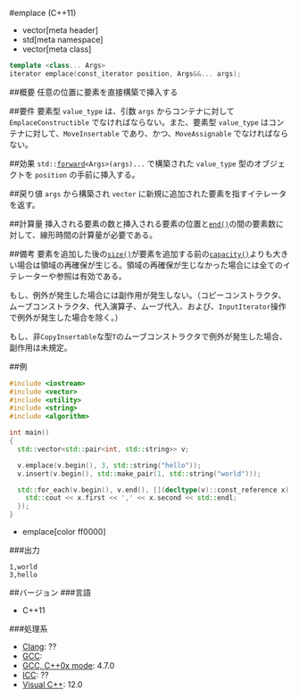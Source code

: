 #emplace (C++11)
* vector[meta header]
* std[meta namespace]
* vector[meta class]

```cpp
template <class... Args>
iterator emplace(const_iterator position, Args&&... args);
```

##概要
任意の位置に要素を直接構築で挿入する


##要件
要素型 `value_type` は、引数 `args` からコンテナに対して `EmplaceConstructible` でなければならない。また、要素型 `value_type` はコンテナに対して、`MoveInsertable` であり、かつ、`MoveAssignable` でなければならない。


##効果
`std::`[`forward`](/reference/utility/forward.md)`<Args>(args)...` で構築された `value_type` 型のオブジェクトを `position` の手前に挿入する。


##戻り値
`args` から構築され `vector` に新規に追加された要素を指すイテレータを返す。


##計算量
挿入される要素の数と挿入される要素の位置と[`end()`](./end.md)の間の要素数に対して、線形時間の計算量が必要である。


##備考
要素を追加した後の[`size()`](./size.md)が要素を追加する前の[`capacity()`](./capacity.md)よりも大きい場合は領域の再確保が生じる。領域の再確保が生じなかった場合には全てのイテレーターや参照は有効である。

もし、例外が発生した場合には副作用が発生しない。（コピーコンストラクタ、ムーブコンストラクタ、代入演算子、ムーブ代入、および、`InputIterator`操作で例外が発生した場合を除く。）

もし、非`CopyInsertable`な型`T`のムーブコンストラクタで例外が発生した場合、副作用は未規定。

##例
```cpp
#include <iostream>
#include <vector>
#include <utility>
#include <string>
#include <algorithm>

int main()
{
  std::vector<std::pair<int, std::string>> v;

  v.emplace(v.begin(), 3, std::string("hello"));
  v.insert(v.begin(), std::make_pair(1, std::string("world")));

  std::for_each(v.begin(), v.end(), [](decltype(v)::const_reference x) {
    std::cout << x.first << ',' << x.second << std::endl;
  });
}
```
* emplace[color ff0000]

###出力
```
1,world
3,hello
```

##バージョン
###言語
- C++11

###処理系
- [Clang](/implementation.md#clang): ??
- [GCC](/implementation.md#gcc): 
- [GCC, C++0x mode](/implementation.md#gcc): 4.7.0
- [ICC](/implementation.md#icc): ??
- [Visual C++](/implementation.md#visual_cpp): 12.0


